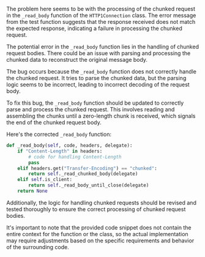 The problem here seems to be with the processing of the chunked request in the `_read_body` function of the `HTTP1Connection` class. The error message from the test function suggests that the response received does not match the expected response, indicating a failure in processing the chunked request.

The potential error in the `_read_body` function lies in the handling of chunked request bodies. There could be an issue with parsing and processing the chunked data to reconstruct the original message body.

The bug occurs because the `_read_body` function does not correctly handle the chunked request. It tries to parse the chunked data, but the parsing logic seems to be incorrect, leading to incorrect decoding of the request body.

To fix this bug, the `_read_body` function should be updated to correctly parse and process the chunked request. This involves reading and assembling the chunks until a zero-length chunk is received, which signals the end of the chunked request body.

Here's the corrected `_read_body` function:

```python
def _read_body(self, code, headers, delegate):
    if "Content-Length" in headers:
        # code for handling Content-Length
        pass
    elif headers.get("Transfer-Encoding") == "chunked":
        return self._read_chunked_body(delegate)
    elif self.is_client:
        return self._read_body_until_close(delegate)
    return None
```

Additionally, the logic for handling chunked requests should be revised and tested thoroughly to ensure the correct processing of chunked request bodies.

It's important to note that the provided code snippet does not contain the entire context for the function or the class, so the actual implementation may require adjustments based on the specific requirements and behavior of the surrounding code.